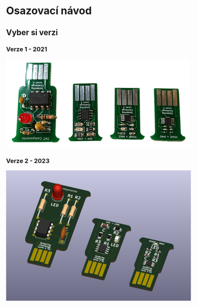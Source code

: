 # Osazovací návod

## Vyber si verzi

### Verze 1 - 2021
[![Version 1](/media/solderingChallenge-v1/solderingChallenge.png)](version-1.md)

### Verze 2 - 2023
[![Version 2](/media/solderingChallenge-v2/solderingChallenge.png)](version-2.md)